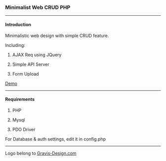 ### Minimalist Web CRUD PHP

<hr>

#### Introduction

Minimalistic web design with simple CRUD feature.

Including:

1. AJAX Req using JQuery

2. Simple API Server

3. Form Upload

[Demo](https://yanuarizal.tk/gravis/)

<hr>

#### Requirements

1. PHP

2. Mysql

3. PDO Driver

For Database & auth settings, edit it in config.php

<hr>

Logo belong to [Gravis-Design.com](https://gravis-design.com)
